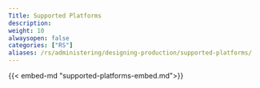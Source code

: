 ```yaml
---
Title: Supported Platforms
description:
weight: 10
alwaysopen: false
categories: ["RS"]
aliases: /rs/administering/designing-production/supported-platforms/
---
```

{{< embed-md "supported-platforms-embed.md">}}
